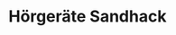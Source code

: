 ---
title: "Hörgeräte Sandhack"
url: /rostock/hoergeraete-sandhack-muehlenstrasse/
shop: Hörgeräte
---